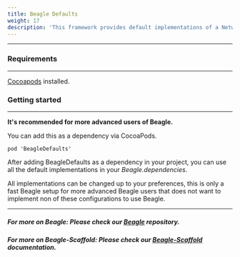 ```yaml
---
title: Beagle Defaults
weight: 17
description: 'This framework provides default implementations of a Network client, Cache control and Logger that can be easily embedded and used in your Beagle project.'
---
```


---

### Requirements
<hr>

[Cocoapods](https://guides.cocoapods.org/using/getting-started.html) installed.

### Getting started
<hr>

**It's recommended for more advanced users of Beagle.**

You can add this as a dependency via CocoaPods.

```
pod 'BeagleDefaults'
```

After adding BeagleDefaults as a dependency in your project, you can use all the default implementations in your _Beagle.dependencies_.

All implementations can be changed up to your preferences, this is only a fast Beagle setup for more advanced Beagle users that does not want to implement non of these configurations to use Beagle.

<hr>

##### For more on Beagle: Please check our [Beagle](https://github.com/ZupIT/beagle) repository.
##### For more on Beagle-Scaffold: Please check our [Beagle-Scaffold](/get-started/using-beagle-helpers/ios/beagle-scaffold) documentation.

